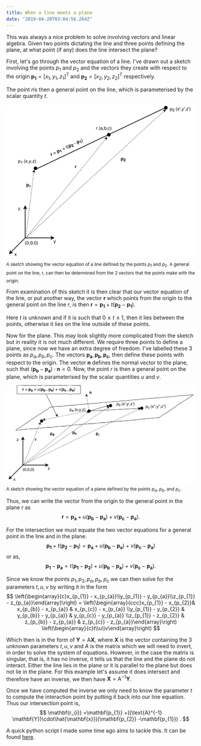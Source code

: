 ```yaml
---
title: When a line meets a plane
date: "2019-04-20T03:04:56.284Z"
---
```

This was always a nice problem to solve involving vectors and linear algebra. Given two points dictating the line and three points defining the plane, at what point (if any) does the line intersect the plane?

First, let's go through the vector equation of a line. I've drawn out a sketch involving the points $p_{1}$ and $p_{2}$ and the vectors they create with respect to the origin $\mathbf{p_{1}} = [x_{1}, y_{1}, z_{1}]^{T}$ and $\mathbf{p_{2}}= [x_{2}, y_{2}, z_{2}]^{T}$ respectively.

The point $r$is then a general point on the line, which is parameterised by the scalar quantity $t$.

![Vector equation of line](./vector_line.jpg)<sub>A sketch showing the vector equation of a line defined by the points $p_{1}$ and $p_{2}$. A general point on the line, r, can then be determined from the 2 vectors that the points make with the origin.</sub>

From examination of this sketch it is then clear that our vector equation of the line, or put another way, the vector $\mathbf{r}$ which points from the origin to the general point on the line $r$, is then $\mathbf{r} =\mathbf{p_{1}} + t(\mathbf{p_{2}} -\mathbf{p_{1}})$.

Here $t$ is unknown and if it is such that $0 \leq t \leq 1$, then it lies between the points, otherwise it lies on the line outside of these points.

Now for the plane. This may look slightly more complicated from the sketch but in reality it is not much different. We require three points to define a plane, since now we have an extra degree of freedom. I've labelled these 3 points as $p_{a}, p_{b}, p_{c}$. The vectors $\mathbf{p_{a}},\mathbf{p_{b}},\mathbf{p_{c}}$, then define these points with respect to the origin. The vector $\mathbf{n}$ defines the normal vector to the plane, such that $(\mathbf{p_{b}} -\mathbf{p_{a}})\cdot\mathbf{n} = 0$. Now, the point $r$ is then a general point on the plane, which is parameterised by the scalar quantities $u$ and $v$.

![Vector equation of plane](./vector_plane.jpg)<sub>A sketch showing the vector equation of a plane defined by the points $p_{a}$, $p_{b}$, and $p_{c}$.</sub>

Thus, we can write the vector from the origin to the general point in the plane $r$ as
$$
\mathbf{r} =\mathbf{p_{a}}+ u(\mathbf{p_{b}} -\mathbf{p_{a}}) + v(\mathbf{p_{c}} -\mathbf{p_{a}}).
$$

For the intersection we must equate the two vector equations for a general point in the line and in the plane.
$$
\mathbf{p_{1}} + t(\mathbf{p_{2}} -\mathbf{p_{1}}) = \mathbf{p_{a}}+ u(\mathbf{p_{b}} -\mathbf{p_{a}}) + v(\mathbf{p_{c}} -\mathbf{p_{a}})
$$
or as,
$$
\mathbf{p_{1}} -\mathbf{p_{a}} = t(\mathbf{p_{1}} -\mathbf{p_{2}}) + u(\mathbf{p_{b}} -\mathbf{p_{a}}) + v(\mathbf{p_{c}} -\mathbf{p_{a}}).
$$

Since we know the points $p_{1}, p_{2}, p_{a}, p_{b}, p_{c}$ we can then solve for the parameters $t,u,v$ by writing it in the form
$$
\left(\begin{array}{c}x_{p_{1}} - x_{p_{a}}\\y_{p_{1}} - y_{p_{a}}\\z_{p_{1}} - z_{p_{a}}\end{array}\right) = \left(\begin{array}{ccc}x_{p_{1}} - x_{p_{2}}& x_{p_{b}} - x_{p_{a}} & x_{p_{c}} - x_{p_{a}} \\y_{p_{1}} - y_{p_{2}} & y_{p_{b}} - y_{p_{a}} & y_{p_{c}} - y_{p_{a}} \\z_{p_{1}} - z_{p_{2}} & z_{p_{b}} - z_{p_{a}} & z_{p_{c}} - z_{p_{a}}\end{array}\right) \left(\begin{array}{c}t\\u\\v\end{array}\right)
$$

Which then is in the form of $\mathbf{Y} =\text{A} \mathbf{X}$, where $\mathbf{X}$ is the vector containing the 3 unknown parameters $t,u,v$ and $A$ is the matrix which we will need to invert, in order to solve the system of equations. However, in the case the matrix is singular, that is, it has no inverse, it tells us that the line and the plane do not interact. Either the line lies in the plane or it is parallel to the plane but does not lie in the plane. For this example let's assume it does intersect and therefore have an inverse, we then have $\mathbf{X} =\text{A}^{-1} \mathbf{Y}$.

Once we have computed the inverse we only need to know the parameter $t$ to compute the interaction point by putting it back into our line equation. Thus our intersection point is,
$$
\mathbf{r_{i}} =\mathbf{p_{1}} +((\text{A}^{-1} \mathbf{Y})\cdot\hat{\mathbf{x}})(\mathbf{p_{2}} -\mathbf{p_{1}}) .
$$

A quick python script I made some time ago aims to tackle this. It can be found [here](https://github.com/thomasms/problems/blob/master/line_and_plane_intersection.py).